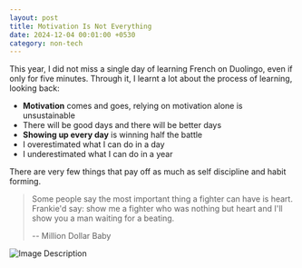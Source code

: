 ```yaml
---
layout: post
title: Motivation Is Not Everything
date: 2024-12-04 00:01:00 +0530
category: non-tech
---
```

This year, I did not miss a single day of learning French on Duolingo, even if only for
five minutes. Through it, I learnt a lot about the process of learning, looking back:
  
- **Motivation** comes and goes, relying on motivation alone is unsustainable
- There will be good days and there will be better days
- **Showing up every day** is winning half the battle
- I overestimated what I can do in a day
- I underestimated what I can do in a year
  
There are very few things that pay off as much as self discipline and habit forming.

> Some people say the most important thing a fighter can have is heart. Frankie'd say: show me a fighter who was nothing but heart and I'll show you a man waiting for a beating.
>
> -- Million Dollar Baby


![Image Description](/blog/images/duolingo.png)

